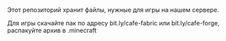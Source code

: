 Этот репозиторий хранит файлы, нужные для игры на нашем сервере.

Для игры скачайте пак по адресу bit.ly/cafe-fabric или bit.ly/cafe-forge, распакуйте архив в .minecraft

